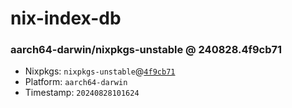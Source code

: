 # nix-index-db
### aarch64-darwin/nixpkgs-unstable @ 240828.4f9cb71
- Nixpkgs: `nixpkgs-unstable`@[`4f9cb71`](https://github.com/NixOS/nixpkgs/commit/4f9cb71da3ec4f76fd406a0d87a1db491eda6870)
- Platform: `aarch64-darwin`
- Timestamp: `20240828101624`
